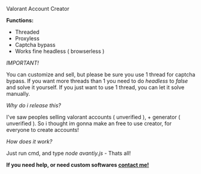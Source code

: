 Valorant Account Creator

**Functions:**
- Threaded
- Proxyless
- Captcha bypass
- Works fine headless ( browserless )

*IMPORTANT!*

You can customize and sell, but please be sure you use 1 thread for captcha bypass. If you want more threads than 1 you need to do *headless* to *false* and solve it yourself. If you just want to use 1 thread, you can let it solve manually.

*Why do i release this?*

I've saw peoples selling valorant accounts ( unverified ), + generator ( unverified ). So i thought im gonna make an free to use creator, for everyone to create accounts!

*How does it work?*

Just run cmd, and type *node avantiy.js* - Thats all!

**If you need help, or need custom softwares [contact me!](https://t.me/marseille1337)**
